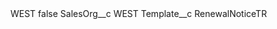 <?xml version="1.0" encoding="UTF-8"?>
<CustomMetadata xmlns="http://soap.sforce.com/2006/04/metadata" xmlns:xsi="http://www.w3.org/2001/XMLSchema-instance" xmlns:xsd="http://www.w3.org/2001/XMLSchema">
    <label>WEST</label>
    <protected>false</protected>
    <values>
        <field>SalesOrg__c</field>
        <value xsi:type="xsd:string">WEST</value>
    </values>
    <values>
        <field>Template__c</field>
        <value xsi:type="xsd:string">RenewalNoticeTR</value>
    </values>
</CustomMetadata>
